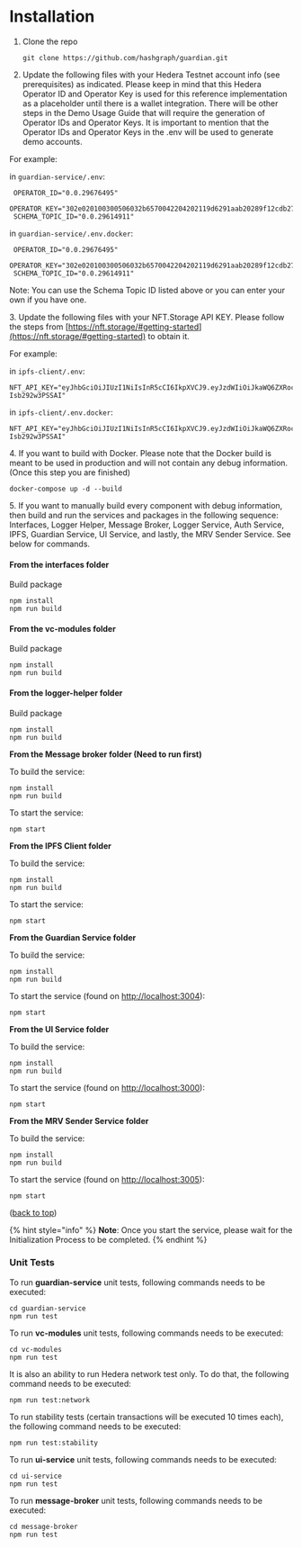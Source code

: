 # Installation

1.  Clone the repo

    ```
    git clone https://github.com/hashgraph/guardian.git
    ```
2. Update the following files with your Hedera Testnet account info (see prerequisites) as indicated. Please keep in mind that this Hedera Operator ID and Operator Key is used for this reference implementation as a placeholder until there is a wallet integration. There will be other steps in the Demo Usage Guide that will require the generation of Operator IDs and Operator Keys. It is important to mention that the Operator IDs and Operator Keys in the .env will be used to generate demo accounts.

For example:

in `guardian-service/.env`:

```
 OPERATOR_ID="0.0.29676495"
 OPERATOR_KEY="302e020100300506032b6570042204202119d6291aab20289f12cdb27a0ae446d6b319054e3de81b03564532b8e03cad"
 SCHEMA_TOPIC_ID="0.0.29614911"
```

in `guardian-service/.env.docker`:

```
 OPERATOR_ID="0.0.29676495"
 OPERATOR_KEY="302e020100300506032b6570042204202119d6291aab20289f12cdb27a0ae446d6b319054e3de81b03564532b8e03cad"
 SCHEMA_TOPIC_ID="0.0.29614911"
```

Note: You can use the Schema Topic ID listed above or you can enter your own if you have one.

3\. Update the following files with your NFT.Storage API KEY. Please follow the steps from [https://nft.storage/#getting-started](https://nft.storage/#getting-started) to obtain it.

For example:

in `ipfs-client/.env`:

```
NFT_API_KEY="eyJhbGciOiJIUzI1NiIsInR5cCI6IkpXVCJ9.eyJzdWIiOiJkaWQ6ZXRocjoweGVhNzVBQzEwMmM2QTlCQjc4NDI5NDNlMmMzMUNEMzBmRUNmNUVmMTIiLCJpc3MiOiJuZnQtc3RvcmFnZSIsImlhdCI6MTY0MjQyODUxMDUzMywibmFtZSI6IklQRlMifQ.BjD1EJM1OBWmYClDbRoR1O9vrU3_5-Isb292w3PSSAI"
```

in `ipfs-client/.env.docker`:

```
NFT_API_KEY="eyJhbGciOiJIUzI1NiIsInR5cCI6IkpXVCJ9.eyJzdWIiOiJkaWQ6ZXRocjoweGVhNzVBQzEwMmM2QTlCQjc4NDI5NDNlMmMzMUNEMzBmRUNmNUVmMTIiLCJpc3MiOiJuZnQtc3RvcmFnZSIsImlhdCI6MTY0MjQyODUxMDUzMywibmFtZSI6IklQRlMifQ.BjD1EJM1OBWmYClDbRoR1O9vrU3_5-Isb292w3PSSAI"
```

4\. If you want to build with Docker. Please note that the Docker build is meant to be used in production and will not contain any debug information. (Once this step you are finished)

```
docker-compose up -d --build
```

5\. If you want to manually build every component with debug information, then build and run the services and packages in the following sequence: Interfaces, Logger Helper, Message Broker, Logger Service, Auth Service, IPFS, Guardian Service, UI Service, and lastly, the MRV Sender Service. See below for commands.

#### From the interfaces folder

Build package

```
npm install
npm run build
```

#### From the vc-modules folder

Build package

```
npm install
npm run build
```

#### **From the logger-helper folder**

Build package

```
npm install
npm run build
```

**From the Message broker folder (Need to run first)**

To build the service:

```
npm install
npm run build
```

To start the service:

```
npm start
```

**From the IPFS Client folder**

To build the service:

```
npm install
npm run build
```

To start the service:

```
npm start
```

**From the Guardian Service folder**

To build the service:

```
npm install
npm run build
```

To start the service (found on [http://localhost:3004](http://localhost:3004)):

```
npm start
```

**From the UI Service folder**

To build the service:

```
npm install
npm run build
```

To start the service (found on [http://localhost:3000](http://localhost:3000)):

```
npm start
```

**From the MRV Sender Service folder**

To build the service:

```
npm install
npm run build
```

To start the service (found on [http://localhost:3005](http://localhost:3005)):

```
npm start
```

([back to top](https://github.com/hashgraph/guardian/tree/develop#top))

{% hint style="info" %}
**Note**: Once you start the service, please wait for the Initialization Process to be completed.
{% endhint %}

### Unit Tests

To run **guardian-service** unit tests, following commands needs to be executed:

```
cd guardian-service 
npm run test
```

To run **vc-modules** unit tests, following commands needs to be executed:

```
cd vc-modules
npm run test
```

It is also an ability to run Hedera network test only. To do that, the following command needs to be executed:

```
npm run test:network
```

To run stability tests (certain transactions will be executed 10 times each), the following command needs to be executed:

```
npm run test:stability
```

To run **ui-service** unit tests, following commands needs to be executed:

```
cd ui-service
npm run test
```

To run **message-broker** unit tests, following commands needs to be executed:

```
cd message-broker
npm run test
```
